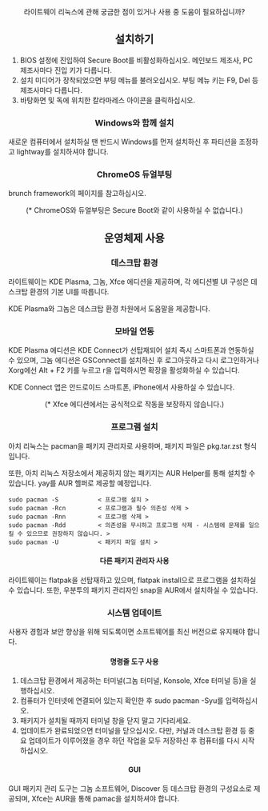 <p align="center">
라이트웨이 리눅스에 관해 궁금한 점이 있거나 사용 중 도움이 필요하십니까?
</p>

<h2 align="center">설치하기</h2>

1. BIOS 설정에 진입하여 Secure Boot를 비활성화하십시오. 메인보드 제조사, PC 제조사마다 진입 키가 다릅니다.
2. 설치 미디어가 장착되었으면 부팅 메뉴를 불러오십시오. 부팅 메뉴 키는 F9, Del 등 제조사마다 다릅니다.
3. 바탕화면 및 독에 위치한 칼라마레스 아이콘을 클릭하십시오.

<h3 align="center">Windows와 함께 설치</h3>

새로운 컴퓨터에서 설치하실 땐 반드시 Windows를 먼저 설치하신 후 파티션을 조정하고 lightway를 설치하셔야 합니다.

<h3 align="center">ChromeOS 듀얼부팅</h3>

brunch framework의 페이지를 참고하십시오. 

<p align="center">(* ChromeOS와 듀얼부팅은 Secure Boot와 같이 사용하실 수 없습니다.)</p>

<h2 align="center">운영체제 사용</h2>

<h3 align="center">데스크탑 환경</h3>

라이트웨이는 KDE Plasma, 그놈, Xfce 에디션을 제공하며, 각 에디션별 UI 구성은 데스크탑 환경의 기본 UI를 따릅니다.

KDE Plasma와 그놈은 데스크탑 환경 차원에서 도움말을 제공합니다.

<h3 align="center">모바일 연동</h3>

KDE Plasma 에디션은 KDE Connect가 선탑재되어 설치 즉시 스마트폰과 연동하실 수 있으며, 그놈 에디션은 GSConnect를 설치하신 후 로그아웃하고 다시 로그인하거나 Xorg에선 Alt + F2 키를 누르고 r을 입력하시면 확장을 활성화하실 수 있습니다.

KDE Connect 앱은 안드로이드 스마트폰, iPhone에서 사용하실 수 있습니다.

<p align="center">(* Xfce 에디션에서는 공식적으로 작동을 보장하지 않습니다.)</p>

<h3 align="center">프로그램 설치</h3>

아치 리눅스는 pacman을 패키지 관리자로 사용하며, 패키지 파일은 pkg.tar.zst 형식입니다.

또한, 아치 리눅스 저장소에서 제공하지 않는 패키지는 AUR Helper를 통해 설치할 수 있습니다. yay를 AUR 헬퍼로 제공할 예정입니다.

```
sudo pacman -S           < 프로그램 설치 >
sudo pacman -Rcn         < 프로그램과 필수 의존성 삭제 >
sudo pacman -Rnn         < 프로그램 삭제 >
sudo pacman -Rdd         < 의존성을 무시하고 프로그램 삭제 - 시스템에 문제를 일으킬 수 있으므로 권장하지 않습니다. >
sudo pacman -U           < 패키지 파일 설치 >
```

<h4 align="center">다른 패키지 관리자 사용</h4>

라이트웨이는 flatpak을 선탑재하고 있으며, flatpak install으로 프로그램을 설치하실 수 있습니다. 또한, 우분투의 패키지 관리자인 snap을 AUR에서 설치하실 수 있습니다.

<h3 align="center">시스템 업데이트</h3>

사용자 경험과 보안 향상을 위해 되도록이면 소프트웨어를 최신 버전으로 유지해야 합니다. 

<h4 align="center">명령줄 도구 사용</h4>

1. 데스크탑 환경에서 제공하는 터미널(그놈 터미널, Konsole, Xfce 터미널 등)을 실행하십시오.
2. 컴퓨터가 인터넷에 연결되어 있는지 확인한 후 sudo pacman -Syu를 입력하십시오.
3. 패키지가 설치될 때까지 터미널 창을 닫지 말고 기다리세요.
4. 업데이트가 완료되었으면 터미널을 닫으십시오. 다만, 커널과 데스크탑 환경 등 중요 업데이트가 이루어졌을 경우 하던 작업을 모두 저장하신 후 컴퓨터를 다시 시작하십시오.

<h4 align="center">GUI</h4>

GUI 패키지 관리 도구는 그놈 소프트웨어, Discover 등 데스크탑 환경의 구성요소로 제공되며, Xfce는 AUR을 통해 pamac을 설치하셔야 합니다.
